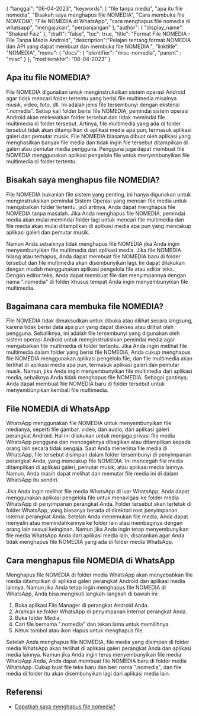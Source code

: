 {
"tanggal": "06-04-2023",
  "keywords": [
"file tanpa media",
"apa itu file nomedia",
"Bisakah saya menghapus file NOMEDIA",
"Cara membuka file NOMEDIA",
"File NOMEDIA di WhatsApp",
"cara menghapus file nomedia di whatsapp",
"mengajukan",
"perpanjangan"
],
  "author": {
"display_name": "Shakeel Faiz"
},
"draft": "false",
"toc": true,
"title": "Format File NOMEDIA - File Tanpa Media Android",
  "description":"Pelajari tentang format NOMEDIA dan API yang dapat membuat dan membuka file NOMEDIA.",
"linktitle": "NOMEDIA",
  "menu": {
    "docs": {
      "identifier": "misc-nomedia",
"parent" : "misc"
}
},
"mod terakhir": "06-04-2023"
}

## Apa itu file NOMEDIA?

File NOMEDIA digunakan untuk menginstruksikan sistem operasi Android agar tidak mencari folder tertentu yang berisi file multimedia misalnya musik, video, foto, dll. Ini adalah jenis file tersembunyi dengan ekstensi ".nomedia". Setiap kali folder berisi file NOMEDIA, pemindai sistem operasi Android akan melewatkan folder tersebut dan tidak memindai file multimedia di folder tersebut. Artinya, file multimedia yang ada di folder tersebut tidak akan ditampilkan di aplikasi media apa pun, termasuk aplikasi galeri dan pemutar musik. File NOMEDIA biasanya dibuat oleh aplikasi yang menghasilkan banyak file media dan tidak ingin file tersebut ditampilkan di galeri atau pemutar media pengguna. Pengguna juga dapat membuat file NOMEDIA menggunakan aplikasi pengelola file untuk menyembunyikan file multimedia di folder tertentu.

## Bisakah saya menghapus file NOMEDIA?

File NOMEDIA bukanlah file sistem yang penting, ini hanya digunakan untuk menginstruksikan pemindai Sistem Operasi yang mencari file media untuk mengabaikan folder tertentu, jadi artinya, Anda dapat menghapus file NOMEDIA tanpa masalah. Jika Anda menghapus file NOMEDIA, pemindai media akan mulai memindai folder lagi untuk mencari file multimedia dan file media akan mulai ditampilkan di aplikasi media apa pun yang mencakup aplikasi galeri dan pemutar musik.

Namun Anda sebaiknya tidak menghapus file NOMEDIA jika Anda ingin menyembunyikan file multimedia dari aplikasi media. Jika file NOMEDIA hilang atau terhapus, Anda dapat membuat file NOMEDIA baru di folder tersebut dan file multimedia akan disembunyikan lagi. Ini dapat dilakukan dengan mudah menggunakan aplikasi pengelola file atau editor teks. Dengan editor teks, Anda dapat membuat file dan menyimpannya dengan nama ".nomedia" di folder khusus tempat Anda ingin menyembunyikan file multimedia.

## Bagaimana cara membuka file NOMEDIA?

File NOMEDIA tidak dimaksudkan untuk dibuka atau dilihat secara langsung, karena tidak berisi data apa pun yang dapat diakses atau dilihat oleh pengguna. Sebaliknya, ini adalah file tersembunyi yang digunakan oleh sistem operasi Android untuk menginstruksikan pemindai media agar mengabaikan file multimedia di folder tertentu. Jika Anda ingin melihat file multimedia dalam folder yang berisi file NOMEDIA, Anda cukup menghapus file NOMEDIA menggunakan aplikasi pengelola file, dan file multimedia akan terlihat di aplikasi media apa pun, termasuk aplikasi galeri dan pemutar musik. Namun, jika Anda ingin menyembunyikan file multimedia dari aplikasi media, sebaiknya Anda tidak menghapus file NOMEDIA. Sebagai gantinya, Anda dapat membuat file NOMEDIA baru di folder tersebut untuk menyembunyikan kembali file multimedia.

## File NOMEDIA di WhatsApp

WhatsApp menggunakan file NOMEDIA untuk menyembunyikan file medianya, seperti file gambar, video, dan audio, dari aplikasi galeri perangkat Android. Hal ini dilakukan untuk menjaga privasi file media WhatsApp pengguna dan mencegahnya dibagikan atau ditampilkan kepada orang lain secara tidak sengaja. Saat Anda menerima file media di WhatsApp, file tersebut disimpan dalam folder tersembunyi di penyimpanan perangkat Anda, yang mencakup file NOMEDIA. Ini mencegah file media ditampilkan di aplikasi galeri, pemutar musik, atau aplikasi media lainnya. Namun, Anda masih dapat melihat dan memutar file media ini di dalam WhatsApp itu sendiri.

Jika Anda ingin melihat file media WhatsApp di luar WhatsApp, Anda dapat menggunakan aplikasi pengelola file untuk menavigasi ke folder media WhatsApp di penyimpanan perangkat Anda. Folder tersebut akan terletak di folder WhatsApp, yang biasanya berada di direktori root penyimpanan internal perangkat Anda. Setelah Anda menemukan file media, Anda dapat menyalin atau memindahkannya ke folder lain atau membaginya dengan orang lain sesuai keinginan. Namun jika Anda ingin tetap menyembunyikan file media WhatsApp Anda dari aplikasi media lain, disarankan agar Anda tidak menghapus file NOMEDIA yang ada di folder media WhatsApp.

## Cara menghapus file NOMEDIA di WhatsApp

Menghapus file NOMEDIA di folder media WhatsApp akan menyebabkan file media ditampilkan di aplikasi galeri perangkat Android dan aplikasi media lainnya. Namun jika Anda tetap ingin menghapus file NOMEDIA di WhatsApp, Anda bisa mengikuti langkah-langkah di bawah ini:

1. Buka aplikasi File Manager di perangkat Android Anda.
2. Arahkan ke folder WhatsApp di penyimpanan internal perangkat Anda.
3. Buka folder Media.
4. Cari file bernama ".nomedia" dan tekan lama untuk memilihnya.
5. Ketuk tombol atau ikon Hapus untuk menghapus file.

Setelah Anda menghapus file NOMEDIA, file media yang disimpan di folder media WhatsApp akan terlihat di aplikasi galeri perangkat Anda dan aplikasi media lainnya. Namun jika Anda ingin terus menyembunyikan file media WhatsApp Anda, Anda dapat membuat file NOMEDIA baru di folder media WhatsApp. Cukup buat file teks baru dan beri nama ".nomedia", dan file media di folder itu akan disembunyikan lagi dari aplikasi media lain.

## Referensi
* [Dapatkah saya menghapus file nomedia?](https://www.quora.com/Can-I-delete-nomedia-files)


